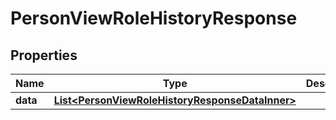 

# PersonViewRoleHistoryResponse


## Properties

| Name | Type | Description | Notes |
|------------ | ------------- | ------------- | -------------|
|**data** | [**List&lt;PersonViewRoleHistoryResponseDataInner&gt;**](PersonViewRoleHistoryResponseDataInner.md) |  |  [optional] |



